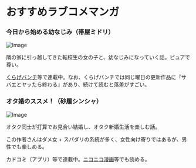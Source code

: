 
# おすすめラブコメマンガ

### 今日から始める幼なじみ（帯屋ミドリ）

![Image](https://github.com/user-attachments/assets/bddbecda-7855-4b2e-a10d-a0e921dfdec0)

隣の家に引っ越してきた転校生の女の子と、幼なじみになっていく話。ピュアで尊い。

[くらげバンチ](https://kuragebunch.com/episode/3269632237305143755)等で連載中。なお、くらげバンチでは同じ曜日の更新作品に『サバエとヤッたら終わる』があり、続けて読むと落差がすごい。


### オタ婚のススメ！（砂履シンシャ）

![Image](https://github.com/user-attachments/assets/8b93471c-1802-4ae7-a05d-7dbb3eeda6a9)

オタク同士が打算でお見合い結婚し、オタク新婚生活を楽しむ話。

この作者さんはダメ女 + スパダリの系統が多く、女性向け寄りではあるが、男性でも楽しめる。

カドコミ（アプリ）等で連載中。[ニコニコ漫画](https://manga.nicovideo.jp/comic/68657)等でも読める。



